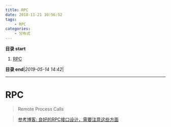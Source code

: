 ```yaml
---
title: RPC
date: 2018-11-21 10:56:52
tags: 
    - RPC
categories: 
    - 分布式
---
```


**目录 start**
 
1. [RPC](#rpc)

**目录 end**|_2019-05-14 14:42_|
****************************************
# RPC
> Remote Process Calls 

> [参考博客: 良好的RPC接口设计，需要注意这些方面](https://www.jianshu.com/p/dca5b00e72e4)


